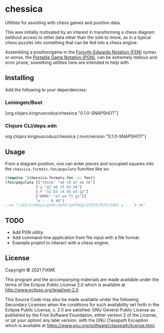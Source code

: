 # chessica

Utilities for assisting with chess games and position data. 

This was initially motivated by an interest in transforming a chess diagram
(without access to other data other than the side to move, as in a typical chess puzzle) into something that can be fed into a chess engine.

Assembling a position/game in the [Forsyth-Edwards Notation (FEN)](https://en.wikipedia.org/wiki/Forsyth%E2%80%93Edwards_Notation) syntax or worse,
the [Portable Game Notation (PGN)](https://en.wikipedia.org/wiki/Portable_Game_Notation), can be extremely tedious and error prone, something utilities here are intended to help with. 

## Installing

Add the following to your dependencies:

### Leiningen/Boot

[org.clojars.kingnuscodus/chessica "0.1.0-SNAPSHOT"]

### Clojure CLI/deps.edn

org.clojars.kingnuscodus/chessica {:mvn/version "0.1.0-SNAPSHOT"}

## Usage

From a diagram position, one can enter pieces and occupied squares into 
the `chessica.formats.fen/populate` function like so:

```clojure
(require '[chessica.formats.fen :as fen])
(fen/populate [["rbnnk" "a8 c8 b7 b6 h6"]
              [:p "g7 a6 c5 b4 h4"]
              [:P "a2 b3 c4 d5 e3 g2"]
              ["NNRK" "e7 e4 f1 g1"]]
              "w - - 0 40")
;;=> "r1b5/1n2N1p1/pn5k/2pP4/1pP1N2p/1P2P3/P5P1/5RK1 w - - 0 40"
```

## TODO

- Add PGN utility
- Add command-line application from file input with a file format. 
- Example project to interact with a chess engine.

## License

Copyright © 2021 FIXME

This program and the accompanying materials are made available under the
terms of the Eclipse Public License 2.0 which is available at
http://www.eclipse.org/legal/epl-2.0.

This Source Code may also be made available under the following Secondary
Licenses when the conditions for such availability set forth in the Eclipse
Public License, v. 2.0 are satisfied: GNU General Public License as published by
the Free Software Foundation, either version 2 of the License, or (at your
option) any later version, with the GNU Classpath Exception which is available
at https://www.gnu.org/software/classpath/license.html.
